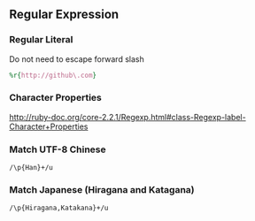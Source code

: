 ## Regular Expression

### Regular Literal

Do not need to escape forward slash

```ruby
%r{http://github\.com}
```

### Character Properties

http://ruby-doc.org/core-2.2.1/Regexp.html#class-Regexp-label-Character+Properties

### Match UTF-8 Chinese

```
/\p{Han}+/u
```

### Match Japanese (Hiragana and Katagana)

```
/\p{Hiragana,Katakana}+/u
```


